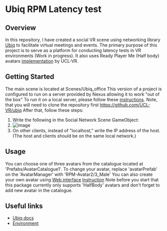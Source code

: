 # Ubiq RPM Latency test
## Overview
In this repository, I have created a social VR scene using networking library [Ubiq](https://github.com/UCL-VR/ubiq) to facilitate virtual meetings and events. 
The primary purpose of this project is to serve as a platform for conducting latency tests in VR environments (Work in progress).
It also uses Ready Player Me (Half body) avatars [implementation](https://github.com/UCL-VR/ubiq-avatars-readyplayerme) by UCL-VR.

## Getting Started
The main scene is located at Scenes/Ubiq_office
This version of a project is configured to run on a server provided by Nexus allowing it to work "out of the box"
To run it on a local server, please follow these [instructions](https://ucl-vr.github.io/ubiq/serversetup/). Note, that you will need to clone the repository first https://github.com/UCL-VR/ubiq
After that, follow these steps: 
1. Write the following in the Social Network Scene GameObject:
2. ![image](https://github.com/sultanov0372/Ubiq_RPM_Latency_test/assets/60095737/435ffa1d-b0b1-4432-9ecc-f037de2403af)
3. On other clients, instead of "localhost," write the IP address of the host. (The host and clients should be on the same local network.)

## Usage
You can choose one of three avatars from the catalogue  located at 'Prefabs/AvatarCatalogue1'. To change your avatar, replace 'avatarPrefab' on the 'AvatarManager' with 'RPM-Avatar2/3_Male'
You can also create your own avatar using [Web interface](https://demo.readyplayer.me/avatar)
[Instruction](https://github.com/UCL-VR/ubiq-avatars-readyplayerme)
Note before you start that this package currently only supports 'HalfBody' avatars and don't forget to add new avatar in the catalogue.

## Useful links
- [Ubiq docs](https://ucl-vr.github.io/ubiq/)
- [Environment](https://assetstore.unity.com/packages/3d/environments/urban/pixel-modern-office-extras-225670)
